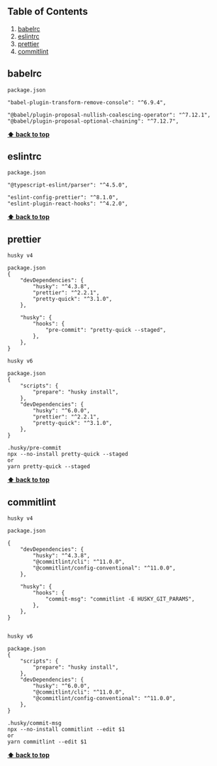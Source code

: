 ## Table of Contents

1. [babelrc](#babelrc)
2. [eslintrc](#eslintrc)
3. [prettier](#prettier)
4. [commitlint](#commitlint)

## babelrc

```
package.json

"babel-plugin-transform-remove-console": "^6.9.4",

"@babel/plugin-proposal-nullish-coalescing-operator": "^7.12.1",
"@babel/plugin-proposal-optional-chaining": "^7.12.7",

```

**[⬆ back to top](#table-of-contents)**

## eslintrc

```
package.json

"@typescript-eslint/parser": "^4.5.0",

"eslint-config-prettier": "^8.1.0",
"eslint-plugin-react-hooks": "^4.2.0",
```

**[⬆ back to top](#table-of-contents)**

## prettier

```
husky v4

package.json
{
	"devDependencies": {
		"husky": "^4.3.8",
		"prettier": "^2.2.1",
		"pretty-quick": "^3.1.0",
	},

	"husky": {
		"hooks": {
			"pre-commit": "pretty-quick --staged",
		},
	},
}
	
husky v6

package.json
{
	"scripts": {
		"prepare": "husky install",
	},
	"devDependencies": {
		"husky": "^6.0.0",
		"prettier": "^2.2.1",
		"pretty-quick": "^3.1.0",
	},
}

.husky/pre-commit
npx --no-install pretty-quick --staged
or
yarn pretty-quick --staged
```

**[⬆ back to top](#table-of-contents)**

## commitlint

```
husky v4

package.json

{
	"devDependencies": {
		"husky": "^4.3.8",
		"@commitlint/cli": "^11.0.0",
		"@commitlint/config-conventional": "^11.0.0",
	},

	"husky": {
		"hooks": {
			"commit-msg": "commitlint -E HUSKY_GIT_PARAMS",
		},
	},
}
	
	
husky v6

package.json
{
	"scripts": {
		"prepare": "husky install",
	},
	"devDependencies": {
		"husky": "^6.0.0",
		"@commitlint/cli": "^11.0.0",
		"@commitlint/config-conventional": "^11.0.0",
	},
}

.husky/commit-msg
npx --no-install commitlint --edit $1
or
yarn commitlint --edit $1
```

**[⬆ back to top](#table-of-contents)**
